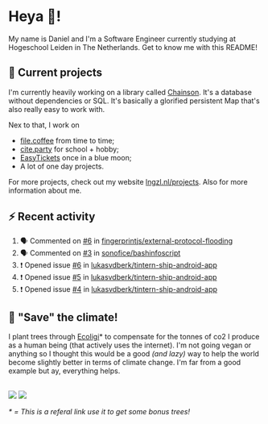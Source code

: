 # Heya 👋!

My name is Daniel and I'm a Software Engineer currently studying at Hogeschool Leiden in The Netherlands. Get to know me with this README!

## 💪 Current projects
I'm currently heavily working on a library called [Chainson](https://github.com/abcdan/chainson). It's a database without dependencies or SQL. It's basically a glorified persistent Map that's also really easy to work with.

Nex to that, I work on
- [file.coffee](https://file.coffee) from time to time;
- [cite.party](https://cite.party) for school + hobby;
- [EasyTickets](https://easytickets.xyz) once in a blue moon;
- A lot of one day projects.

For more projects, check out my website [lngzl.nl/projects](https://lngzl.nl/projects). Also for more information about me.

## ⚡ Recent activity
<!--START_SECTION:activity-->
1. 🗣 Commented on [#6](https://github.com/fingerprintjs/external-protocol-flooding/issues/6) in [fingerprintjs/external-protocol-flooding](https://github.com/fingerprintjs/external-protocol-flooding)
2. 🗣 Commented on [#3](https://github.com/sonofice/bashinfoscript/issues/3) in [sonofice/bashinfoscript](https://github.com/sonofice/bashinfoscript)
3. ❗️ Opened issue [#6](https://github.com/lukasvdberk/tintern-ship-android-app/issues/6) in [lukasvdberk/tintern-ship-android-app](https://github.com/lukasvdberk/tintern-ship-android-app)
4. ❗️ Opened issue [#5](https://github.com/lukasvdberk/tintern-ship-android-app/issues/5) in [lukasvdberk/tintern-ship-android-app](https://github.com/lukasvdberk/tintern-ship-android-app)
5. ❗️ Opened issue [#4](https://github.com/lukasvdberk/tintern-ship-android-app/issues/4) in [lukasvdberk/tintern-ship-android-app](https://github.com/lukasvdberk/tintern-ship-android-app)
<!--END_SECTION:activity-->

## 🌳 "Save" the climate!
I plant trees through <a href="https://ecologi.com/lngzl?r=6005cc57f70194001deaedfa">Ecoligi</a>* to compensate for the tonnes of co2 I produce as a human being (that actively uses the internet). I'm not going vegan or anything so I thought this would be a good _(and lazy)_ way to help the world become slightly better in terms of climate change. I'm far from a good example but ay, everything helps.

<br><a href="https://ecologi.com/lngzl?r=6005cc57f70194001deaedfa"><img src="https://img.shields.io/ecologi/trees/lngzl"></a> <a href="https://ecologi.com/lngzl?r=6005cc57f70194001deaedfa"><img src="https://img.shields.io/ecologi/carbon/lngzl"></a>



_\* = This is a referal link use it to get some bonus trees!_
